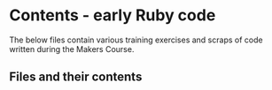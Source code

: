 # Contents - early Ruby code #

The below files contain various training exercises and scraps of code written
during the Makers Course.

## Files and their contents ##
